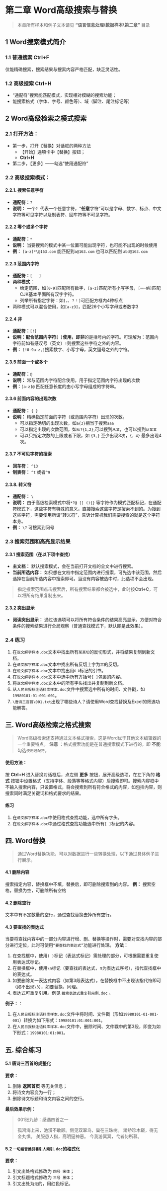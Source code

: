 # 第二章 Word高级搜索与替换

>本章所有样本和例子文本请见 **“语言信息处理\\数据样本\\第二章”** 目录
## 1 Word搜索模式简介
### 1.1 普通搜索 Ctrl+F
仅能精确搜索，搜索结果与搜索内容严格匹配，缺乏灵活性。
### 1.2 高级搜索 Ctrl+H
- “通配符”搜索能匹配模式，实现相对模糊的搜索功能；
- 能搜索格式（字体、字号、颜色等）、域（脚注、尾注标记等）
## 2 Word高级检索之模式搜索
### 2.1 打开方法：
- 第一步，打开【替换】对话框的两种方法
  - 【开始】选项卡中【替换】按钮；
  - **Ctrl+H**
- 第二步，【更多】——勾选“使用通配符”
### 2.2 高级搜索模式：
#### 2.2.1. 搜索任意字符
- **通配符：**`?`
- **说明：** 一个`? `代表一个任意字符，“**任意**字符”可以是字母、数字、标点、中文字符等可见字符以及制表符、回车符等不可见字符。
#### 2.2.2 零个或多个字符
- **通配符：**`*`
- **说明：** 当要搜索的模式中某一位置可能出现字符，也可能不出现的时候使用
- **例：** `[a-z]*\@163.com` 能匹配到`a@163.com` 也可以匹配到 `abd@163.com`
#### 2.2.3  范围内字符
- **通配符：**`[   ] `    
- **两种模式**：
  - 给定范围，如`[0-9]`匹配所有数字，`[a-z]`匹配所有小写字母，`[一-鿕]`匹配CJK基本平面所有汉字字符。
  - 列举所有指定字符：如`[，。？！]`可匹配方框内4种标点
- 两种模式可以混合使用，如`[a-z3]`，匹配26个小写字母或者数字3
#### 2.2.4 非
- **通配符：**`[!]`
- **说明：**配合范围内字符`[ ]`使用，即**非**的是括号内的字符。可理解为：范围内字符前如有感叹号（英文）`!`则搜索这些字符之外的内容。
- **例：** `[!0-9a-z,]`搜索数字、小写字母，英文逗号之外的字符。
#### 2.3.5 前面一个或多个
- **通配符：**`@`
- **说明：** 常与范围内字符配合使用，用于指定范围内字符出现的次数
- **例：**`[a-z]@` 匹配任意长度的由小写字母组成的字符串。
#### 2.3.6 前面内容的出现次数
- **通配符：** `{ }`
- **说明：** 精确指定前面的字符（或范围内字符）出现的次数。
  - 可以指定确切的出现次数，如`a{3}`相当于搜索`aaa` 
  - 可以指定出现的次数范围，如`从?{1,2}`,可以搜到`从某`，也可以搜到`从某某`
  - 可以只指定次数的上限或者下限，如 `{3,}` 至少出现3次，`{，4}` 最多出现4次。
#### 2.3.7 不可见字符的搜索
- **回车符**： `^13`
- **制表符：** `^t` 或者`^9`
#### 2.3.8. 转义符
- **通配符：** `\`
- **说明：** 由于高级检索模式中将`*?@ [] (){}` 等字符作为模式匹配标记，在通配符模式下，这些字符有特殊的意义，直接搜索这些字符是搜索不到的。为搜到这些字符，需要使用所谓“转义符”，告诉计算机我们需要搜索的就是这个字符本身。
- **例：** `\?` 可搜索到问号
### 2.3 搜索范围和高亮显示结果
#### 2.3.1 搜索范围（在以下项中查找）
- **主文档：** 默认搜索模式，会在当前打开文档的全文中进行搜索。
- **当前所选内容：** 如只想在文档中指定范围内进行搜索，可先选中该范围，然后选择在当前所选内容中搜索即可。当没有内容被选中时，此选项不会出现。
>指定搜索范围点击搜索后，所有搜索结果都会被选中，此时按**Ctrl+C**，可以将所有结果复制出来。
#### 2.3.2 突出显示
- **阅读突出显示：** 通过该选项可以将所有符合条件的结果高亮显示，方便对符合条件的搜索结果进行全局观察（普通查找模式下，默认即是此效果）。

### 2.4 练习
1. 在`说文解字样本.doc`文本中找出所有`某某切`的反切形式，并将结果复制到新文档。
2. 在`说文解字样本.doc`文本中找出所有反切上字为`古`的反切。
3. 在`说文解字样本.doc`文本中找出用`《 》`标记的引书。
4. 在`说文解字样本.doc`文本中选中所有方括号`[ ]`包裹的内容。
5. 将`说文解字样本.doc`文本中的所有字头找出并复制到新文档。
6. 从`人民日报标注语料库样本.doc`文件中搜索选中所有的时间、文件戳，如`19980101-01-001-001`。
7. `\唐诗三百首\001.txt`出现了哪些诗人？请使用Word查找替换及Excel的筛选功能解答。

## 三. Word高级检索之格式搜索
>Word高级检索还支持通过文本格式搜索，这是Word优于其他文本编辑器的一个重要特点。
> **注意** ：格式搜索功能是在普通搜索模式下进行的，即 **不能** 勾选`使用通配符`。

#### 使用方法：
按 **Ctrl+H** 进入替换对话框后，点左侧 **更多** 按钮，展开高级选项，在左下角的 **格式** 按钮中设置格式（支持字体、段落等等格式内容）后搜索即可。搜索内容框中不输入搜索内容，只设置格式，将会搜索到所有符合格式的内容，如包括内容，则搜索同时满足关键词和格式要求的结果。

#### 练习
1. 在`说文解字样本.doc`中使用格式查找功能，选中所有字头。
2. 在`说文解字样本.doc`中通过格式查找功能选中所有`[ ]`标记的内容。

## 四. Word替换
>通过Word替换功能，可以对数据进行一些转换处理，以下通过具体例子进行展示。

#### 4.1 删除内容
搜索指定内容，替换框中不填，替换后，即可删除搜索到的内容。
**例：** 搜索空格，替换为空，可删除所有空格
#### 4.2 删除空行
 文本中有不定数量的空行，通过查找替换去掉所有空行。 
#### 4.3 要查找的表达式
当要将查找内容中的一部分内容进行增、删、替换等操作时，需要对查找内容的部分进行定位，此时可使用`“要查找的表达式”`功能进行处理。
**方法：**
1. 在查找框中，使用`( )`标记（表达式标记）需处理的部分，可根据需要重复使用表达式标记。
2. 在替换框中，使用`\n`标记（要查找的表达式，n为表达式序号），指代查找框中的表达式。
3. 如要删除某一表达式内容（如第3段表达式），在替换框中不出现该指代符即可（如不出现`\3`），如要替换，同理。
4. 表达式可重复引用。例见 `搜索表达式重复引用例.doc` 。

**例子：**：
1.  在`人民日报标注语料库样本.doc`文件中将时间、文件戳（形如`19980101-01-001-001`）转换为如下形式：`19980101:01:001:001`。
2.  在`人民日报标注语料库样本.doc`文件中，删除时间、文件戳中的第3段，即变为如下形式：`19980101:01:001`。


## 五. 综合练习
#### 5.1 唐诗三百首的规整化
**要求：**
1. 删除 **返回首页** 等无关信息；
2. 将诗文内容变为一行；
3. 删除诗文标题和诗文内容之间的空行。

**最后效果示例：**
>001张九龄：感遇四首之一
>
>孤鸿海上来，池潢不敢顾。侧见双翠鸟，巢在三珠树。 矫矫珍木巅，得无金丸惧。 美服患人指，高明逼神恶。 今我游冥冥，弋者何所慕。 

#### 5.2 `一切經音義引書引人索引.doc`的格式化
**要求：**
1. 引文出处格式修改为 `四号 宋体`； 
2. 引文标题格式修改为 `三号 黑体`；
3. 引文出处为`无`的，用红色标记。
